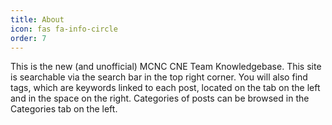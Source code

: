 ```yaml
---
title: About
icon: fas fa-info-circle
order: 7
---
```


This is the new (and unofficial) MCNC CNE Team Knowledgebase. This site is searchable via the search bar in the top right corner. You will also find tags, which are keywords linked to each post, located on the tab on the left and in the space on the right. Categories of posts can be browsed in the Categories tab on the left.